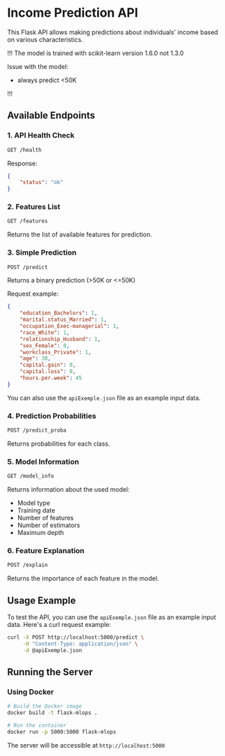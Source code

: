 # Income Prediction API

This Flask API allows making predictions about individuals' income based on various characteristics.

!!!
The model is trained with scikit-learn version 1.6.0 not 1.3.0

Issue with the model:
- always predict <50K

!!!

## Available Endpoints

### 1. API Health Check
```bash
GET /health
```
Response:
```json
{
    "status": "ok"
}
```

### 2. Features List
```bash
GET /features
```
Returns the list of available features for prediction.

### 3. Simple Prediction
```bash
POST /predict
```
Returns a binary prediction (>50K or <=50K)

Request example:
```json
{
    "education_Bachelors": 1,
    "marital.status_Married": 1,
    "occupation_Exec-managerial": 1,
    "race_White": 1,
    "relationship_Husband": 1,
    "sex_Female": 0,
    "workclass_Private": 1,
    "age": 38,
    "capital.gain": 0,
    "capital.loss": 0,
    "hours.per.week": 45
}
```

You can also use the `apiExemple.json` file as an example input data.

### 4. Prediction Probabilities
```bash
POST /predict_proba
```
Returns probabilities for each class.

### 5. Model Information
```bash
GET /model_info
```
Returns information about the used model:
- Model type
- Training date
- Number of features
- Number of estimators
- Maximum depth

### 6. Feature Explanation
```bash
POST /explain
```
Returns the importance of each feature in the model.

## Usage Example

To test the API, you can use the `apiExemple.json` file as an example input data. Here's a curl request example:

```bash
curl -X POST http://localhost:5000/predict \
     -H "Content-Type: application/json" \
     -d @apiExemple.json
```

## Running the Server

### Using Docker
```bash
# Build the Docker image
docker build -t flask-mlops .

# Run the container
docker run -p 5000:5000 flask-mlops
```

The server will be accessible at `http://localhost:5000`
